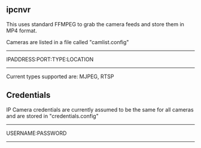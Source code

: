 ## ipcnvr

This uses standard FFMPEG to grab the camera feeds and store them in MP4 format. 

Cameras are listed in a file called "camlist.config" 

-------------------------------------------------

IPADDRESS:PORT:TYPE:LOCATION

-------------------------------------------------

Current types supported are: MJPEG, RTSP

## Credentials 
IP Camera credentials are currently assumed to be the same for all cameras and are stored in "credentials.config"

-------------------------------------------------

USERNAME:PASSWORD

-------------------------------------------------


